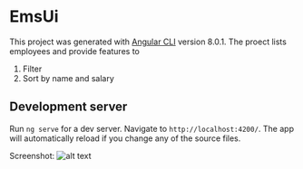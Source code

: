 # EmsUi

This project was generated with [Angular CLI](https://github.com/angular/angular-cli) version 8.0.1. The proect lists employees and provide features to
1) Filter
2) Sort by name and salary

## Development server

Run `ng serve` for a dev server. Navigate to `http://localhost:4200/`. The app will automatically reload if you change any of the source files.



Screenshot:
![alt text](http://url/to/img.png)
